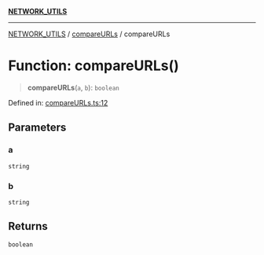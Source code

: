 [**NETWORK_UTILS**](../../README.md)

***

[NETWORK_UTILS](../../README.md) / [compareURLs](../README.md) / compareURLs

# Function: compareURLs()

> **compareURLs**(`a`, `b`): `boolean`

Defined in: [compareURLs.ts:12](https://github.com/dailker/everyutil/blob/febb9ddd747c27fb11272f2ad88aedb1ae4d7cba/src/network/compareURLs.ts#L12)

## Parameters

### a

`string`

### b

`string`

## Returns

`boolean`
